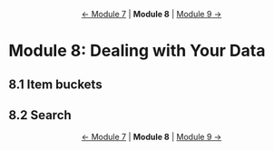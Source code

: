 <p align="center">
    <a href="module-7.md">← Module 7</a> | <strong>Module 8</strong> | <a href="module-9.md">Module 9 →</a>
</p>

# Module 8: Dealing with Your Data

## 8.1 Item buckets

## 8.2 Search

<p align="center">
    <a href="module-7.md">← Module 7</a> | <strong>Module 8</strong> | <a href="module-9.md">Module 9 →</a>
</p>
